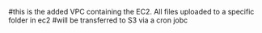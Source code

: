#this is the added VPC containing the EC2. All files uploaded to a specific folder in ec2
#will be transferred to S3 via a cron jobc